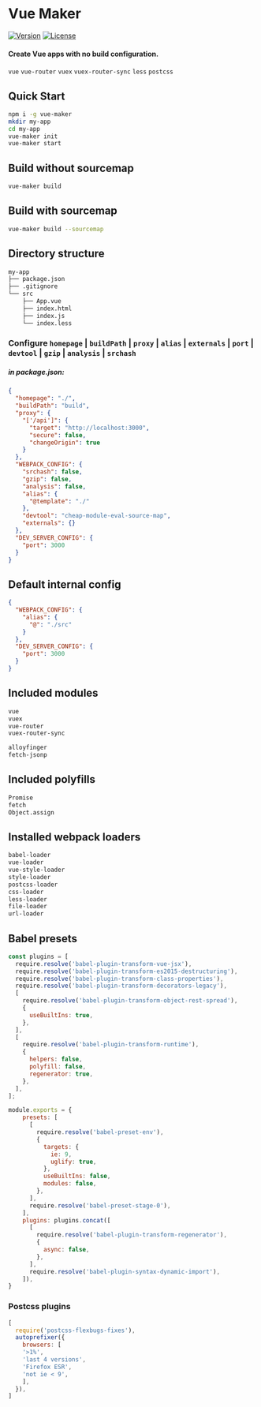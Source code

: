 # Vue Maker
<p>
  <a href="https://www.npmjs.com/package/vue-maker"><img src="https://img.shields.io/npm/v/vue-maker.svg" alt="Version"></a>
  <a href="https://www.npmjs.com/package/vue-maker"><img src="https://img.shields.io/npm/l/vue-maker.svg" alt="License"></a>
</p>

#### Create Vue apps with no build configuration.
`vue` `vue-router` `vuex` `vuex-router-sync`
`less` `postcss`

## Quick Start

```sh
npm i -g vue-maker
mkdir my-app
cd my-app
vue-maker init
vue-maker start
```

## Build without sourcemap

```sh
vue-maker build
```

## Build with sourcemap

```sh
vue-maker build --sourcemap
```

##  Directory structure
```sh
my-app
├── package.json
├── .gitignore
└── src
    ├── App.vue
    ├── index.html
    ├── index.js
    └── index.less
```
### Configure  `homepage` | `buildPath` | `proxy` | `alias` | `externals` | `port` | `devtool` | `gzip` | `analysis` | `srchash`
##### in package.json:
```json
{
  "homepage": "./",
  "buildPath": "build",
  "proxy": {
    "['/api']": {
      "target": "http://localhost:3000",
      "secure": false,
      "changeOrigin": true
    }
  },
  "WEBPACK_CONFIG": {
    "srchash": false,
    "gzip": false,
    "analysis": false,
    "alias": {
      "@template": "./"
    },
    "devtool": "cheap-module-eval-source-map",
    "externals": {}
  },
  "DEV_SERVER_CONFIG": {
    "port": 3000
  }
}
```
## Default internal config
```json
{
  "WEBPACK_CONFIG": {
    "alias": {
      "@": "./src"
    }
  },
  "DEV_SERVER_CONFIG": {
    "port": 3000
  }
}
```

## Included modules
```sh
vue
vuex
vue-router
vuex-router-sync

alloyfinger
fetch-jsonp
```

## Included polyfills
```sh
Promise
fetch
Object.assign
```

## Installed webpack loaders
```sh
babel-loader
vue-loader
vue-style-loader
style-loader
postcss-loader
css-loader
less-loader
file-loader
url-loader
```

## Babel presets
```javascript
const plugins = [
  require.resolve('babel-plugin-transform-vue-jsx'),
  require.resolve('babel-plugin-transform-es2015-destructuring'),
  require.resolve('babel-plugin-transform-class-properties'),
  require.resolve('babel-plugin-transform-decorators-legacy'),
  [
    require.resolve('babel-plugin-transform-object-rest-spread'),
    {
      useBuiltIns: true,
    },
  ],
  [
    require.resolve('babel-plugin-transform-runtime'),
    {
      helpers: false,
      polyfill: false,
      regenerator: true,
    },
  ],
];

module.exports = {
    presets: [
      [
        require.resolve('babel-preset-env'),
        {
          targets: {
            ie: 9,
            uglify: true,
          },
          useBuiltIns: false,
          modules: false,
        },
      ],
      require.resolve('babel-preset-stage-0'),
    ],
    plugins: plugins.concat([
      [
        require.resolve('babel-plugin-transform-regenerator'),
        {
          async: false,
        },
      ],
      require.resolve('babel-plugin-syntax-dynamic-import'),
    ]),
}
```

### Postcss plugins
```javascript
[
  require('postcss-flexbugs-fixes'),
  autoprefixer({
    browsers: [
    '>1%',
    'last 4 versions',
    'Firefox ESR',
    'not ie < 9',
    ],
  }),
]
```
